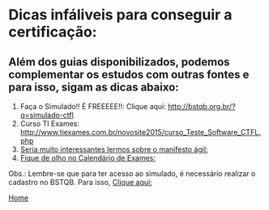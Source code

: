 # Dicas infáliveis para conseguir a certificação:
## Além dos guias disponibilizados, podemos complementar os estudos com outras fontes e para isso, sigam as dicas abaixo:

1. Faça o Simulado!! É FREEEEE!!: Clique aqui: http://bstqb.org.br/?q=simulado-ctfl
2. Curso TI Exames: http://www.tiexames.com.br/novosite2015/curso_Teste_Software_CTFL.php		
3. [Seria muito interessantes lermos sobre o manifesto ágil:](http://www.manifestoagil.com.br/index.htmld)
4. [Fique de olho no Calendário de Exames:](http://bstqb.org.br/?q=calend%C3%A1rio-exames)	

Obs.: Lembre-se que para ter acesso ao simulado, é necessário realizar o cadastro no BSTQB. Para isso, [Clique aqui:](http://www.bstqb.org.br/user/register)




[Home](https://github.com/andresilveiraleite/certificacao_ctfl-dicas/blob/master/README.md)